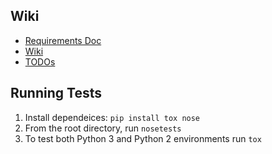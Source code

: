 ## Wiki

- [Requirements Doc](https://docs.google.com/document/d/1av4wpAnKinbtG_0fcNC94XKyh-_rXxxJEhRXy9xn6js/edit)
- [Wiki](https://github.com/dennybritz/seq2seq/wiki)
- [TODOs](https://github.com/dennybritz/seq2seq/projects/2)

## Running Tests

1. Install dependeices: `pip install tox nose`
2. From the root directory, run `nosetests`
3. To test both Python 3 and Python 2 environments run `tox`

